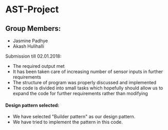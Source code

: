 # AST-Project

## Group Members:

* Jasmine Padhye
* Akash Hulihalli

Submission till 02.01.2018:
* The required output met
* It has been taken care of increasing number of sensor inputs in further requirements
* The structure of program was properly discussed and implemented
* The code is divided into small tasks which hopefully should allow us to expand the code for further requirements rather than modifying

#### Design pattern selected: 
* We have selected "Builder pattern" as our design pattern.
* We have tried to implement the pattern in this code.

